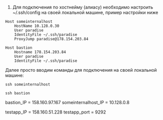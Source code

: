 1) Для подключения по хостнейму (алиасу) необходимо настроить ~/.ssh/config на своей локальной машине, пример настройки ниже
```
Host someinternalhost
    HostName 10.128.0.30
    User paradise
    IdentityFile ~/.ssh/paradise
    ProxyJump paradise@178.154.203.84

Host bastion
	Hostname 178.154.203.84
	User paradise
	IdentityFile ~/.ssh/paradise
```
Далее просто вводим команды для подключения на своей локальной машине:
```angular2html
ssh someinternalhost

ssh bastion
```

bastion_IP = 158.160.97.167
someinternalhost_IP = 10.128.0.8

testapp_IP = 158.160.51.228
testapp_port = 9292
